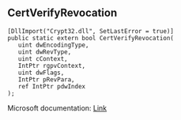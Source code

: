 ## CertVerifyRevocation

```
[DllImport("Crypt32.dll", SetLastError = true)]
public static extern bool CertVerifyRevocation(
   uint dwEncodingType,
   uint dwRevType,
   uint cContext,
   IntPtr rgpvContext,
   uint dwFlags,
   IntPtr pRevPara,
   ref IntPtr pdwIndex
);
```

Microsoft documentation: [Link](https://docs.microsoft.com/en-us/windows/win32/api/wincrypt/nf-wincrypt-certverifyrevocation)
